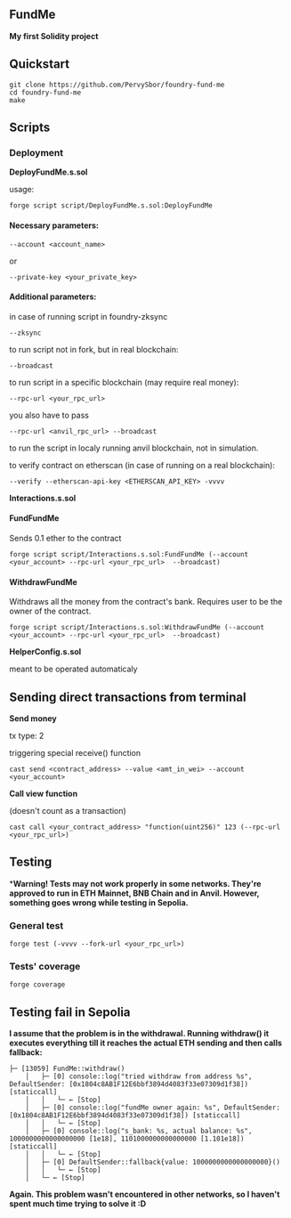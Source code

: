 ## FundMe

**My first Solidity project**

## Quickstart 

```
git clone https://github.com/PervySbor/foundry-fund-me
cd foundry-fund-me
make
```

## Scripts

### Deployment

**DeployFundMe.s.sol**

usage:

```
forge script script/DeployFundMe.s.sol:DeployFundMe
```

#### Necessary parameters:

```
--account <account_name>
```
or

```
--private-key <your_private_key>
```

#### Additional parameters:

in case of running script in foundry-zksync
```
--zksync
```
to run script not in fork, but in real blockchain:

```
--broadcast
```
to run script in a specific blockchain (may require real money):

```
--rpc-url <your_rpc_url>
```
you also have to pass
```
--rpc-url <anvil_rpc_url> --broadcast
```
to run the script in localy running anvil blockchain, not in simulation.

to verify contract on etherscan (in case of running on a real blockchain):
```
--verify --etherscan-api-key <ETHERSCAN_API_KEY> -vvvv
```


**Interactions.s.sol**

#### FundFundMe

Sends 0.1 ether to the contract

```
forge script script/Interactions.s.sol:FundFundMe (--account <your_account> --rpc-url <your_rpc_url>  --broadcast) 
```

#### WithdrawFundMe

Withdraws all the money from the contract's bank. 
Requires user to be the owner of the contract.

```
forge script script/Interactions.s.sol:WithdrawFundMe (--account <your_account> --rpc-url <your_rpc_url>  --broadcast) 
```


**HelperConfig.s.sol**

meant to be operated automaticaly


## Sending direct transactions from terminal

**Send money**

tx type: 2

triggering special receive() function

```
cast send <contract_address> --value <amt_in_wei> --account <your_account>
```

**Call view function**

(doesn't count as a transaction)

```
cast call <your_contract_address> "function(uint256)" 123 (--rpc-url <your_rpc_url>) 
```

## Testing
***Warning! Tests may not work properly in some networks. They're approved to run in ETH Mainnet, BNB Chain and in Anvil. However, something goes wrong while testing in Sepolia.**


### General test

```
forge test (-vvvv --fork-url <your_rpc_url>)
```

### Tests' coverage

```
forge coverage
```

## Testing fail in Sepolia

**I assume that the problem is in the withdrawal. Running withdraw() it executes everything till it reaches the actual ETH sending and then calls fallback:**

```
├─ [13059] FundMe::withdraw()
    │   ├─ [0] console::log("tried withdraw from address %s", DefaultSender: [0x1804c8AB1F12E6bbf3894d4083f33e07309d1f38]) [staticcall]
    │   │   └─ ← [Stop] 
    │   ├─ [0] console::log("fundMe owner again: %s", DefaultSender: [0x1804c8AB1F12E6bbf3894d4083f33e07309d1f38]) [staticcall]
    │   │   └─ ← [Stop] 
    │   ├─ [0] console::log("s_bank: %s, actual balance: %s", 1000000000000000000 [1e18], 1101000000000000000 [1.101e18]) [staticcall]
    │   │   └─ ← [Stop] 
    │   ├─ [0] DefaultSender::fallback{value: 1000000000000000000}()
    │   │   └─ ← [Stop] 
    │   └─ ← [Stop] 
```

**Again. This problem wasn't encountered in other networks, so I haven't spent much time trying to solve it :D**